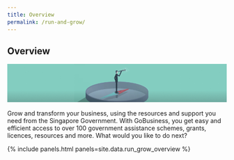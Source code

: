 ```yaml
---
title: Overview
permalink: /run-and-grow/
---
```


## Overview

![Test](/images/grow/GovAssist-banner.png)

Grow and transform your business, using the resources and support you need from the Singapore Government. With GoBusiness, you get easy and efficient access to over 100 government assistance schemes, grants, licences, resources and more. What would you like to do next?

{% include panels.html panels=site.data.run_grow_overview %}
